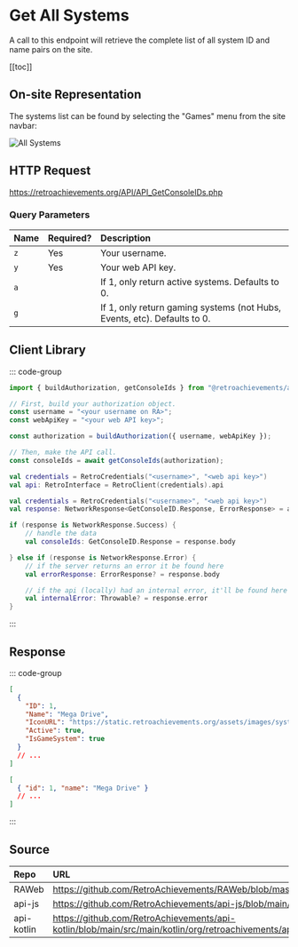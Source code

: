 <script setup>
import SampleRequest from '../components/SampleRequest.vue';
</script>

# Get All Systems

A call to this endpoint will retrieve the complete list of all system ID and name pairs on the site.

[[toc]]

## On-site Representation

The systems list can be found by selecting the "Games" menu from the site navbar:

![All Systems](/all-systems.png)

## HTTP Request

<SampleRequest httpVerb="GET">https://retroachievements.org/API/API_GetConsoleIDs.php</SampleRequest>

### Query Parameters

| Name | Required? | Description                                                              |
| :--- | :-------- | :----------------------------------------------------------------------- |
| `z`  | Yes       | Your username.                                                           |
| `y`  | Yes       | Your web API key.                                                        |
| `a`  |           | If 1, only return active systems. Defaults to 0.                         |
| `g`  |           | If 1, only return gaming systems (not Hubs, Events, etc). Defaults to 0. |

## Client Library

::: code-group

```ts [NodeJS]
import { buildAuthorization, getConsoleIds } from "@retroachievements/api";

// First, build your authorization object.
const username = "<your username on RA>";
const webApiKey = "<your web API key>";

const authorization = buildAuthorization({ username, webApiKey });

// Then, make the API call.
const consoleIds = await getConsoleIds(authorization);
```

```kotlin [Kotlin]
val credentials = RetroCredentials("<username>", "<web api key>")
val api: RetroInterface = RetroClient(credentials).api

val credentials = RetroCredentials("<username>", "<web api key>")
val response: NetworkResponse<GetConsoleID.Response, ErrorResponse> = api.getConsoleIds()

if (response is NetworkResponse.Success) {
    // handle the data
    val consoleIds: GetConsoleID.Response = response.body

} else if (response is NetworkResponse.Error) {
    // if the server returns an error it be found here
    val errorResponse: ErrorResponse? = response.body

    // if the api (locally) had an internal error, it'll be found here
    val internalError: Throwable? = response.error
}
```

:::

## Response

::: code-group

```json [HTTP Response]
[
  {
    "ID": 1,
    "Name": "Mega Drive",
    "IconURL": "https://static.retroachievements.org/assets/images/system/md.png",
    "Active": true,
    "IsGameSystem": true
  }
  // ...
]
```

```json [NodeJS]
[
  { "id": 1, "name": "Mega Drive" }
  // ...
]
```

:::

## Source

| Repo       | URL                                                                                                                  |
| :--------- | :------------------------------------------------------------------------------------------------------------------- |
| RAWeb      | https://github.com/RetroAchievements/RAWeb/blob/master/public/API/API_GetConsoleIDs.php                              |
| api-js     | https://github.com/RetroAchievements/api-js/blob/main/src/console/getConsoleIds.ts                                   |
| api-kotlin | https://github.com/RetroAchievements/api-kotlin/blob/main/src/main/kotlin/org/retroachivements/api/RetroInterface.kt |
